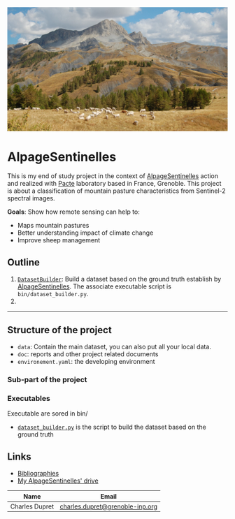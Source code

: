 
<div align="center">
  <img src=img/background.jpeg><br>
</div>


# AlpageSentinelles

This is my end of study project in the context of [AlpageSentinelles](https://www.alpages-sentinelles.fr/) action and 
realized with [Pacte](https://www.pacte-grenoble.fr/) laboratory  based in France, Grenoble. This project is about a 
classification of mountain pasture characteristics from Sentinel-2 spectral images. 

**Goals**: Show how remote sensing can help to:

  - Maps mountain pastures
  - Better understanding impact of climate change
  - Improve sheep management

## Outline

  1. [`DatasetBuilder`](DatasetBuilder): Build a dataset based on the ground truth establish by 
[AlpageSentinelles](https://www.alpages-sentinelles.fr/). The associate executable script is `bin/dataset_builder.py`.
  2. 
  

*** 

## Structure of the project

  - `data`: Contain the main dataset, you can also put all your local data.
  - `doc`: reports and other project related documents
  - `environement.yaml`: the developing environment


### Sub-part of the project


### Executables

Executable are sored in bin/

  - [`dataset_builder.py`](bin) is the script to build the dataset based on the ground truth



## Links

  - [Bibliographies]()
  - [My AlpageSentinelles' drive]()



| Name           | Email                           |
|----------------|---------------------------------|
| Charles Dupret | charles.dupret@grenoble-inp.org | 

